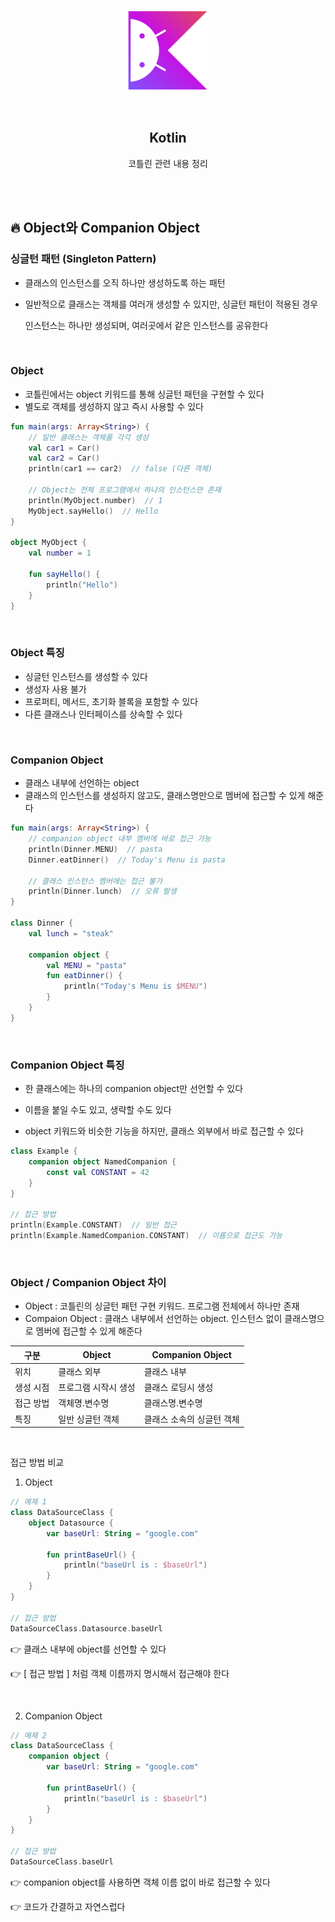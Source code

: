 <div align="center">
  <p>
    <img src="../README.assets/kotlin-hero.png">
  </p>
  <br>
  <h2>Kotlin</h2>
  <p>코틀린 관련 내용 정리</p>
  <br>
  <br>
</div>

## 🔥 Object와 Companion Object

### 싱글턴 패턴 (Singleton Pattern)

- 클래스의 인스턴스를 오직 하나만 생성하도록 하는 패턴

- 일반적으로 클래스는 객체를 여러개 생성할 수 있지만, 싱글턴 패턴이 적용된 경우

  인스턴스는 하나만 생성되며, 여러곳에서 같은 인스턴스를 공유한다

<br>

### Object

- 코틀린에서는 object 키워드를 통해 싱글턴 패턴을 구현할 수 있다
- 별도로 객체를 생성하지 않고 즉시 사용할 수 있다

```kotlin
fun main(args: Array<String>) {
    // 일반 클래스는 객체를 각각 생성
    val car1 = Car()
    val car2 = Car()
  	println(car1 == car2)  // false (다른 객체)
  
    // Object는 전체 프로그램에서 하나의 인스턴스만 존재
    println(MyObject.number)  // 1
    MyObject.sayHello()  // Hello
}

object MyObject {
    val number = 1
  
    fun sayHello() {
        println("Hello")
    }
}
```

<br>

### Object 특징

- 싱글턴 인스턴스를 생성할 수 있다
- 생성자 사용 불가
- 프로퍼티, 메서드, 초기화 블록을 포함할 수 있다
- 다른 클래스나 인터페이스를 상속할 수 있다

<br>

### Companion Object

- 클래스 내부에 선언하는 object
- 클래스의 인스턴스를 생성하지 않고도, 클래스명만으로 멤버에 접근할 수 있게 해준다

```kotlin
fun main(args: Array<String>) {
    // companion object 내부 멤버에 바로 접근 가능
    println(Dinner.MENU)  // pasta
    Dinner.eatDinner()  // Today's Menu is pasta
  
    // 클래스 인스턴스 멤버에는 접근 불가
    println(Dinner.lunch)  // 오류 발생
}

class Dinner {
    val lunch = "steak"
  
    companion object {
        val MENU = "pasta"
        fun eatDinner() {
            println("Today's Menu is $MENU")
        }
    }
}
```

<br>

### Companion Object 특징

- 한 클래스에는 하나의 companion object만 선언할 수 있다

- 이름을 붙일 수도 있고, 생략할 수도 있다
- object 키워드와 비슷한 기능을 하지만, 클래스 외부에서 바로 접근할 수 있다

```kotlin
class Example {
    companion object NamedCompanion {
        const val CONSTANT = 42
    }
}

// 접근 방법
println(Example.CONSTANT)  // 일반 접근
println(Example.NamedCompanion.CONSTANT)  // 이름으로 접근도 가능
```



<br>

### Object / Companion Object 차이

- Object : 코틀린의 싱글턴 패턴 구현 키워드. 프로그램 전체에서 하나만 존재
- Compaion Object : 클래스 내부에서 선언하는 object. 인스턴스 없이 클래스명으로 멤버에 접근할 수 있게 해준다

| 구분      | Object               | Companion Object          |
| --------- | -------------------- | ------------------------- |
| 위치      | 클래스 외부          | 클래스 내부               |
| 생성 시점 | 프로그램 시작시 생성 | 클래스 로딩시 생성        |
| 접근 방법 | 객체명.변수명        | 클래스명.변수명           |
| 특징      | 일반 싱글턴 객체     | 클래스 소속의 싱글턴 객체 |

<br>

접근 방법 비교

1. Object

```kotlin
// 예제 1
class DataSourceClass {
    object Datasource {
        var baseUrl: String = "google.com"
      
        fun printBaseUrl() {
            println("baseUrl is : $baseUrl")
        }
    }
}

// 접근 방법
DataSourceClass.Datasource.baseUrl
```

👉 클래스 내부에 object를 선언할 수 있다

👉 [ 접근 방법 ] 처럼 객체 이름까지 명시해서 접근해야 한다

<br>

2. Companion Object

```kotlin
// 예제 2
class DataSourceClass {
    companion object {
        var baseUrl: String = "google.com"
      
        fun printBaseUrl() {
            println("baseUrl is : $baseUrl")
        }
    }
}

// 접근 방법
DataSourceClass.baseUrl
```

👉 companion object를 사용하면 객체 이름 없이 바로 접근할 수 있다

👉 코드가 간결하고 자연스럽다

